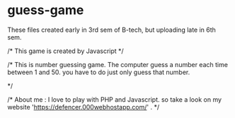 # guess-game
These files created early in 3rd sem of B-tech, but uploading late in 6th sem.

/*
This game is created by Javascript
*/

/*
This is number guessing game.
The computer guess a number each time between 1 and 50.
you have to do just only guess that number.

*/

/*
About me : I love to play with PHP and Javascript.
so take a look on my website 'https://defencer.000webhostapp.com/' .
*/
